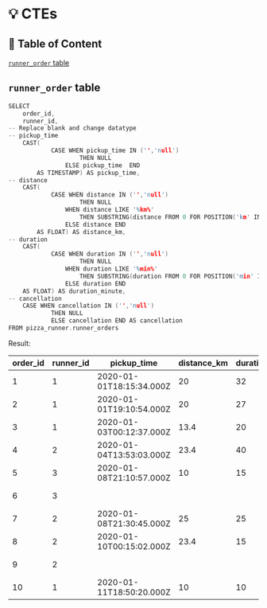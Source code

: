 # :bulb: CTEs
## :triangular_flag_on_post: Table of Content


[`runner_order` table](#runner_order-table)

## `runner_order` table
```c
SELECT
	order_id,
	runner_id,
-- Replace blank and change datatype
-- pickup_time
	CAST(
     		CASE WHEN pickup_time IN ('','null')
      				THEN NULL
      			ELSE pickup_time  END
      	AS TIMESTAMP) AS pickup_time,
-- distance
	CAST(
     		CASE WHEN distance IN ('','null')
       				THEN NULL
      			WHEN distance LIKE '%km%'
       				THEN SUBSTRING(distance FROM 0 FOR POSITION('km' IN distance))
            	ELSE distance END
       	AS FLOAT) AS distance_km,
-- duration
	CAST(
      		CASE WHEN duration IN ('','null')
      				THEN NULL
      			WHEN duration LIKE '%min%'
      				THEN SUBSTRING(duration FROM 0 FOR POSITION('min' IN duration))
      			ELSE duration END
	AS FLOAT) AS duration_minute,
-- cancellation
	CASE WHEN cancellation IN ('','null')
			THEN NULL
         	ELSE cancellation END AS cancellation
FROM pizza_runner.runner_orders
```
Result:

| order_id | runner_id | pickup_time              | distance_km | duration_minute | cancellation            |
| -------- | --------- | ------------------------ | ----------- | --------------- | ----------------------- |
| 1        | 1         | 2020-01-01T18:15:34.000Z | 20          | 32              |                         |
| 2        | 1         | 2020-01-01T19:10:54.000Z | 20          | 27              |                         |
| 3        | 1         | 2020-01-03T00:12:37.000Z | 13.4        | 20              |                         |
| 4        | 2         | 2020-01-04T13:53:03.000Z | 23.4        | 40              |                         |
| 5        | 3         | 2020-01-08T21:10:57.000Z | 10          | 15              |                         |
| 6        | 3         |                          |             |                 | Restaurant Cancellation |
| 7        | 2         | 2020-01-08T21:30:45.000Z | 25          | 25              |                         |
| 8        | 2         | 2020-01-10T00:15:02.000Z | 23.4        | 15              |                         |
| 9        | 2         |                          |             |                 | Customer Cancellation   |
| 10       | 1         | 2020-01-11T18:50:20.000Z | 10          | 10              |                         |

